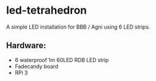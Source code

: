 # led-tetrahedron

A simple LED installation for BBB / Agni using 6 LED strips.

## Hardware:

* 6 waterproof 1m 60LED RDB LED strip
* Fadecandy board
* RPi 3
